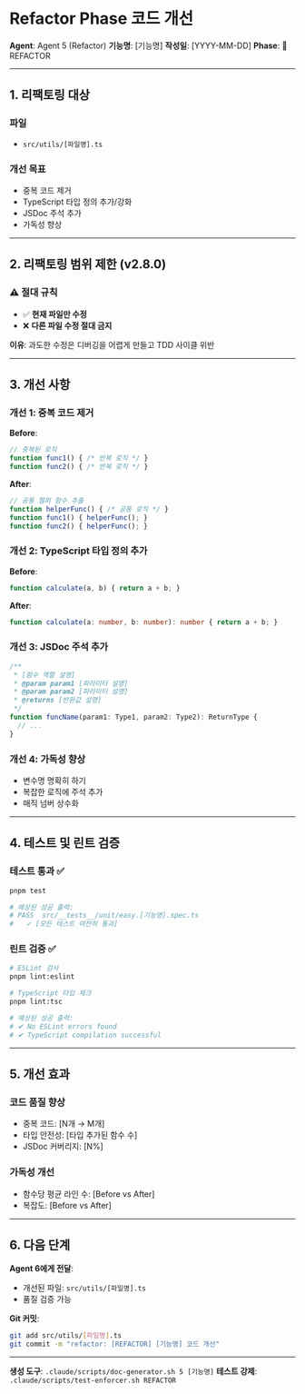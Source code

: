 # Refactor Phase 코드 개선

**Agent**: Agent 5 (Refactor)
**기능명**: [기능명]
**작성일**: [YYYY-MM-DD]
**Phase**: 🔵 REFACTOR

---

## 1. 리팩토링 대상

### 파일
- `src/utils/[파일명].ts`

### 개선 목표
- 중복 코드 제거
- TypeScript 타입 정의 추가/강화
- JSDoc 주석 추가
- 가독성 향상

---

## 2. 리팩토링 범위 제한 (v2.8.0)

### ⚠️ 절대 규칙
- ✅ **현재 파일만 수정**
- ❌ **다른 파일 수정 절대 금지**

**이유**: 과도한 수정은 디버깅을 어렵게 만들고 TDD 사이클 위반

---

## 3. 개선 사항

### 개선 1: 중복 코드 제거
**Before**:
```typescript
// 중복된 로직
function func1() { /* 반복 로직 */ }
function func2() { /* 반복 로직 */ }
```

**After**:
```typescript
// 공통 헬퍼 함수 추출
function helperFunc() { /* 공통 로직 */ }
function func1() { helperFunc(); }
function func2() { helperFunc(); }
```

### 개선 2: TypeScript 타입 정의 추가
**Before**:
```typescript
function calculate(a, b) { return a + b; }
```

**After**:
```typescript
function calculate(a: number, b: number): number { return a + b; }
```

### 개선 3: JSDoc 주석 추가
```typescript
/**
 * [함수 역할 설명]
 * @param param1 [파라미터 설명]
 * @param param2 [파라미터 설명]
 * @returns [반환값 설명]
 */
function funcName(param1: Type1, param2: Type2): ReturnType {
  // ...
}
```

### 개선 4: 가독성 향상
- 변수명 명확히 하기
- 복잡한 로직에 주석 추가
- 매직 넘버 상수화

---

## 4. 테스트 및 린트 검증

### 테스트 통과 ✅
```bash
pnpm test

# 예상된 성공 출력:
# PASS  src/__tests__/unit/easy.[기능명].spec.ts
#   ✓ [모든 테스트 여전히 통과]
```

### 린트 검증 ✅
```bash
# ESLint 검사
pnpm lint:eslint

# TypeScript 타입 체크
pnpm lint:tsc

# 예상된 성공 출력:
# ✔ No ESLint errors found
# ✔ TypeScript compilation successful
```

---

## 5. 개선 효과

### 코드 품질 향상
- 중복 코드: [N개 → M개]
- 타입 안전성: [타입 추가된 함수 수]
- JSDoc 커버리지: [N%]

### 가독성 개선
- 함수당 평균 라인 수: [Before vs After]
- 복잡도: [Before vs After]

---

## 6. 다음 단계

**Agent 6에게 전달**:
- 개선된 파일: `src/utils/[파일명].ts`
- 품질 검증 가능

**Git 커밋**:
```bash
git add src/utils/[파일명].ts
git commit -m "refactor: [REFACTOR] [기능명] 코드 개선"
```

---

**생성 도구**: `.claude/scripts/doc-generator.sh 5 [기능명]`
**테스트 강제**: `.claude/scripts/test-enforcer.sh REFACTOR`
